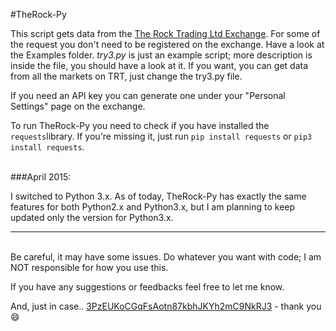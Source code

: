 #TheRock-Py

This script gets data from the [The Rock Trading Ltd Exchange](https://www.therocktrading.com/referral/80). For some of the request you don't need to be registered on the exchange. 
Have a look at the Examples folder. *try3.py* is just an example script; more description is inside the file, you should have a look at it. 
If you want, you can get data from all the markets on TRT, just change the try3.py file. 

If you need an API key you can generate one under your "Personal Settings" page on the exchange. 

To run TheRock-Py you need to check if you have installed the `requests`library. If you're missing it, just run `pip install requests` or `pip3 install requests`.


<br />
###April 2015:

I switched to Python 3.x. As of today, TheRock-Py has exactly the same features for both Python2.x and Python3.x, but I am planning to keep updated only the version for Python3.x. 
 




--------

<br />
Be careful, it may have some issues. Do whatever you want with code; I am NOT responsible for how you use this.

If you have any suggestions or feedbacks feel free to let me know. 


And, just in case.. [3PzEUKoCGqFsAotn87kbhJKYh2mC9NkRJ3](bitcoin:3PzEUKoCGqFsAotn87kbhJKYh2mC9NkRJ3) - thank you :smile:

